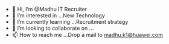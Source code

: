 - 👋 Hi, I’m @Madhu IT Recruiter
- 👀 I’m interested in ...New Technology
- 🌱 I’m currently learning ...Recruitment strategy
- 💞️ I’m looking to collaborate on ...
- 📫 How to reach me ...Drop a mail to madhu.k1@huawei.com


<!---
Madhuitrecruiter/Madhuitrecruiter is a ✨ special ✨ repository because its `README.md` (this file) appears on your GitHub profile.
You can click the Preview link to take a look at your changes.
--->
